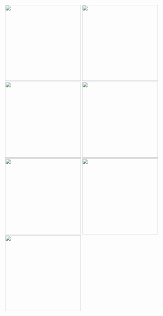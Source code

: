 
<img src="https://github.com/amishad7/firebase_project/assets/118448879/b26dddff-5b5f-4380-8bd9-1a9174043015" width="250">
<img src="https://github.com/amishad7/firebase_project/assets/118448879/77bdacf3-df3a-4cd1-8ec5-82c30fdffd85" width="250">
<img src="https://github.com/amishad7/firebase_project/assets/118448879/b6505540-98f5-4e4a-a4d7-65a1e0c079f9" width="250">
<img src="https://github.com/amishad7/firebase_project/assets/118448879/93b22254-642b-4c62-828e-1803ab8a3140" width="250">

<img src="https://github.com/amishad7/chat-bee/assets/118448879/e046ae11-41f9-47f0-8f8b-f36c335fdd51" width="250">
<img src="https://github.com/amishad7/chat-bee/assets/118448879/ef3cfaf4-bb6f-4209-92d6-728af16ecf27" width="250">

<img src="https://github.com/amishad7/chat-bee/assets/118448879/9366fb8b-3734-43a3-82c1-d7cde0236cd3" width="250">


